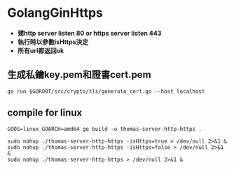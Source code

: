 # GolangGinHttps 
* **建http server listen 80 or https server listen 443**
* **執行時以參數isHttps決定**
* **所有url都返回ok**

## 生成私鑰key.pem和證書cert.pem
```shell
go run $GOROOT/src/crypto/tls/generate_cert.go --host localhost
```

## compile for linux
```shell
GOOS=linux GOARCH=amd64 go build -o thomas-server-http-https .
```

```shell
sudo nohup ./thomas-server-http-https -isHttps=true > /dev/null 2>&1 &
sudo nohup ./thomas-server-http-https -isHttps=false > /dev/null 2>&1 &
sudo nohup ./thomas-server-http-https > /dev/null 2>&1 &
```